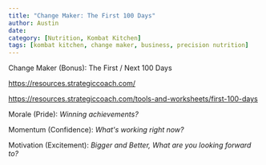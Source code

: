 ```yaml
---
title: "Change Maker: The First 100 Days"
author: Austin
date:
category: [Nutrition, Kombat Kitchen]
tags: [kombat kitchen, change maker, business, precision nutrition]
---
```


Change Maker (Bonus):  The First / Next 100 Days

https://resources.strategiccoach.com/

https://resources.strategiccoach.com/tools-and-worksheets/first-100-days

Morale (Pride): *Winning achievements?*

Momentum (Confidence): *What's working right now?*

Motivation (Excitement):  *Bigger and Better, What are you looking forward to?*
